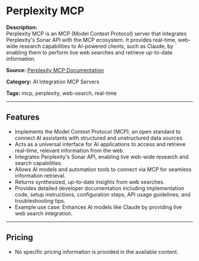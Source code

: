 # Perplexity MCP

**Description:**  
Perplexity MCP is an MCP (Model Context Protocol) server that integrates Perplexity's Sonar API with the MCP ecosystem. It provides real-time, web-wide research capabilities to AI-powered clients, such as Claude, by enabling them to perform live web searches and retrieve up-to-date information.

**Source:** [Perplexity MCP Documentation](https://docs.perplexity.ai/guides/mcp-server)

**Category:** AI Integration MCP Servers

**Tags:** mcp, perplexity, web-search, real-time

---

## Features
- Implements the Model Context Protocol (MCP), an open standard to connect AI assistants with structured and unstructured data sources.
- Acts as a universal interface for AI applications to access and retrieve real-time, relevant information from the web.
- Integrates Perplexity's Sonar API, enabling live web-wide research and search capabilities.
- Allows AI models and automation tools to connect via MCP for seamless information retrieval.
- Returns synthesized, up-to-date insights from web searches.
- Provides detailed developer documentation including implementation code, setup instructions, configuration steps, API usage guidelines, and troubleshooting tips.
- Example use case: Enhances AI models like Claude by providing live web search integration.

---

## Pricing
- No specific pricing information is provided in the available content.
